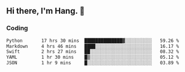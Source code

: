 ## Hi there, I'm Hang. 👋

### Coding

<!--START_SECTION:waka-->

```txt
Python       17 hrs 30 mins  ██████████████▓░░░░░░░░░░   59.26 %
Markdown     4 hrs 46 mins   ████░░░░░░░░░░░░░░░░░░░░░   16.17 %
Swift        2 hrs 27 mins   ██░░░░░░░░░░░░░░░░░░░░░░░   08.32 %
YAML         1 hr 30 mins    █▒░░░░░░░░░░░░░░░░░░░░░░░   05.12 %
JSON         1 hr 9 mins     █░░░░░░░░░░░░░░░░░░░░░░░░   03.89 %
```

<!--END_SECTION:waka-->
